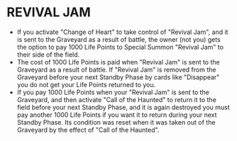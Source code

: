 
# REVIVAL JAM

*   If you activate "Change of Heart" to take control of "Revival Jam", and it is sent to the Graveyard as a result of battle, the owner (not you) gets the option to pay 1000 Life Points to Special Summon "Revival Jam" to their side of the field.
*   The cost of 1000 Life Points is paid when "Revival Jam" is sent to the Graveyard as a result of battle. If "Revival Jam" is removed from the Graveyard before your next Standby Phase by cards like "Disappear" you do not get your Life Points returned to you.
*   If you pay 1000 Life Points when your "Revival Jam" is sent to the Graveyard, and then activate "Call of the Haunted" to return it to the field before your next Standby Phase, and it is again destroyed you must pay another 1000 Life Points if you want it to return during your next Standby Phase. Its condition was reset when it was taken out of the Graveyard by the effect of "Call of the Haunted".

  